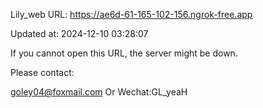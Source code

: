 Lily_web URL: https://ae6d-61-165-102-156.ngrok-free.app

Updated at: 2024-12-10 03:28:07

If you cannot open this URL, the server might be down.

Please contact: 

goley04@foxmail.com Or Wechat:GL_yeaH